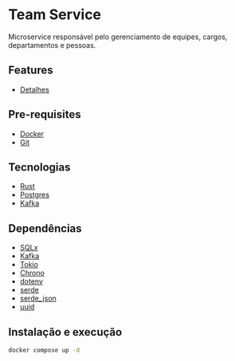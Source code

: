 # Team Service

Microservice responsável pelo gerenciamento de equipes, cargos, departamentos e pessoas.

## Features

- [Detalhes](./_docs/features.md)

## Pre-requisites

- [Docker](https://www.docker.com/)
- [Git](https://git-scm.com/)

## Tecnologias

- [Rust](https://www.rust-lang.org/)
- [Postgres](https://www.postgresql.org/)
- [Kafka](https://kafka.apache.org/)

## Dependências

- [SQLx](https://crates.io/crates/sqlx)
- [Kafka](https://crates.io/crates/kafka)
- [Tokio](https://crates.io/crates/tokio)
- [Chrono](https://crates.io/crates/chrono)
- [dotenv](https://crates.io/crates/dotenv)
- [serde](https://crates.io/crates/serde)
- [serde_json](https://crates.io/crates/serde_json)
- [uuid](https://crates.io/crates/uuid)

## Instalação e execução

```bash
docker compose up -d
```
